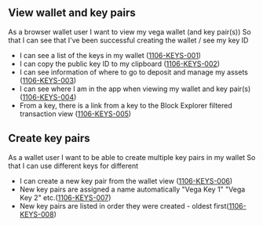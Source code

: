 ## View wallet and key pairs

As a browser wallet user I want to view my vega wallet (and key pair(s)) So that I can see that I've been successful creating the wallet / see my key ID

- I can see a list of the keys in my wallet (<a name="1106-KEYS-001" href="#1106-KEYS-001">1106-KEYS-001</a>)
- I can copy the public key ID to my clipboard (<a name="1106-KEYS-002" href="#1106-KEYS-002">1106-KEYS-002</a>)
- I can see information of where to go to deposit and manage my assets (<a name="1106-KEYS-003" href="#1106-KEYS-003">1106-KEYS-003</a>)
- I can see where I am in the app when viewing my wallet and key pair(s) (<a name="1106-KEYS-004" href="#1106-KEYS-004">1106-KEYS-004</a>)
- From a key, there is a link from a key to the Block Explorer filtered transaction view (<a name="1106-KEYS-005" href="#1106-KEYS-005">1106-KEYS-005</a>)

## Create key pairs

As a wallet user I want to be able to create multiple key pairs in my wallet So that I can use different keys for different

- I can create a new key pair from the wallet view (<a name="1106-KEYS-006" href="#1106-KEYS-006">1106-KEYS-006</a>)
- New key pairs are assigned a name automatically "Vega Key 1" "Vega Key 2" etc.(<a name="1106-KEYS-007" href="#1106-KEYS-007">1106-KEYS-007</a>)
- New key pairs are listed in order they were created - oldest first(<a name="1106-KEYS-008" href="#1106-KEYS-008">1106-KEYS-008</a>)
